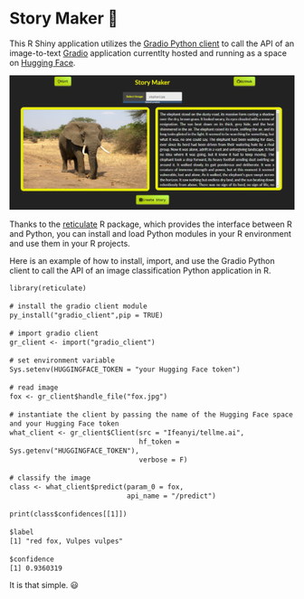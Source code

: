 # **Story Maker** 📖
This R Shiny application utilizes the [Gradio Python client](https://www.gradio.app/guides/getting-started-with-the-python-client) to call the API of an image-to-text [Gradio](https://www.gradio.app/docs) application currentlty hosted and running as a space on [Hugging Face](https://huggingface.co/). 

![Story Maker](StoryMaker.png)

Thanks to the [reticulate](https://rstudio.github.io/reticulate/) R package, which provides the interface between R and Python, you can install and load Python modules in your R environment and use them in your R projects.

Here is an example of how to install, import, and use the Gradio Python client to call the API of an image classification Python application in R.

```
library(reticulate)

# install the gradio client module
py_install("gradio_client",pip = TRUE)

# import gradio client
gr_client <- import("gradio_client")

# set environment variable
Sys.setenv(HUGGINGFACE_TOKEN = "your Hugging Face token")

# read image
fox <- gr_client$handle_file("fox.jpg")

# instantiate the client by passing the name of the Hugging Face space and your Hugging Face token
what_client <- gr_client$Client(src = "Ifeanyi/tellme.ai",
                                hf_token = Sys.getenv("HUGGINGFACE_TOKEN"),
                                verbose = F)

# classify the image
class <- what_client$predict(param_0 = fox,
                             api_name = "/predict")

print(class$confidences[[1]])

$label
[1] "red fox, Vulpes vulpes"

$confidence
[1] 0.9360319
```
It is that simple. :smiley:
